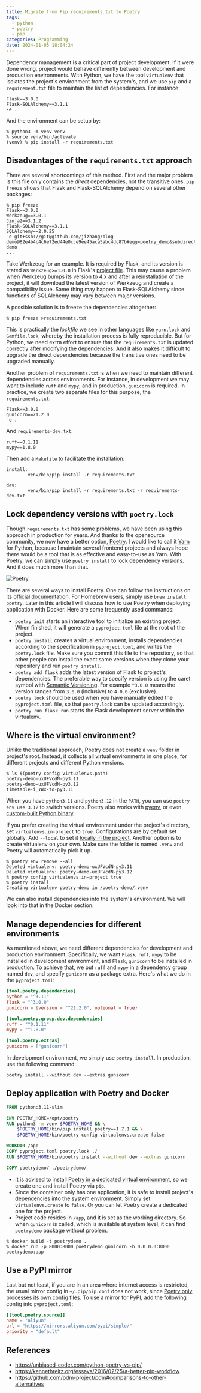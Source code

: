 ```yaml
---
title: Migrate from Pip requirements.txt to Poetry
tags:
  - python
  - poetry
  - pip
categories: Programming
date: 2024-01-05 18:04:24
---
```



Dependency management is a critical part of project development. If it were done wrong, project would behave differently between development and production environments. With Python, we have the tool `virtualenv` that isolates the project's environment from the system's, and we use `pip` and a `requirement.txt` file to maintain the list of dependencies. For instance:

```
Flask==3.0.0
Flask-SQLAlchemy==3.1.1
-e .
```

And the environment can be setup by:

```
% python3 -m venv venv
% source venv/bin/activate
(venv) % pip install -r requirements.txt
```


## Disadvantages of the `requirements.txt` approach

There are several shortcomings of this method. First and the major problem is this file only contains the *direct* dependencies, not the transitive ones. `pip freeze` shows that Flask and Flask-SQLAlchemy depend on several other packages:

```
% pip freeze
Flask==3.0.0
Werkzeug==3.0.1
Jinja2==3.1.2
Flask-SQLAlchemy==3.1.1
SQLAlchemy==2.0.25
-e git+ssh://git@github.com/jizhang/blog-demo@82e4b4c4c6e72ed44e0cce9ee45aca5abc4dc87b#egg=poetry_demo&subdirectory=poetry-demo
...
```

Take Werkzeug for an example. It is required by Flask, and its version is stated as `Werkzeug>=3.0.0` in Flask's [project file][1]. This may cause a problem when Werkzeug bumps its version to 4.x and after a reinstallation of the project, it will download the latest version of Werkzeug and create a compatibility issue. Same thing may happen to Flask-SQLAlchemy since functions of SQLAlchemy may vary between major versions.

A possible solution is to freeze the dependencies altogether:

```
% pip freeze >requirements.txt
```

This is practically the *lockfile* we see in other languages like `yarn.lock` and `Gemfile.lock`, whereby the installation process is fully reproducible. But for Python, we need extra effort to ensure that the `requirements.txt` is updated correctly after modifying the dependencies. And it also makes it difficult to upgrade the direct dependencies because the transitive ones need to be upgraded manually.

<!-- more -->

Another problem of `requirements.txt` is when we need to maintain different dependencies across environments. For instance, in development we may want to include `ruff` and `mypy`, and in production, `gunicorn` is required. In practice, we create two separate files for this purpose, the `requirements.txt`:

```
Flask==3.0.0
gunicorn==21.2.0
-e .
```

And `requirements-dev.txt`:

```
ruff==0.1.11
mypy==1.8.0
```

Then add a `Makefile` to facilitate the installation:

```
install:
        venv/bin/pip install -r requirements.txt

dev:
        venv/bin/pip install -r requirements.txt -r requirements-dev.txt
```


## Lock dependency versions with `poetry.lock`

Though `requirements.txt` has some problems, we have been using this approach in production for years. And thanks to the opensource community, we now have a better option, [Poetry][2]. I would like to call it [Yarn][7] for Python, because I maintain several frontend projects and always hope there would be a tool that is as effective and easy-to-use as Yarn. With Poetry, we can simply use `poetry install` to lock dependency versions. And it does much more than that.

![Poetry](/images/poetry.png)

There are several ways to install Poetry. One can follow the instructions on its [official documentation][3]. For Homebrew users, simply use `brew install poetry`. Later in this article I will discuss how to use Poetry when deploying application with Docker. Here are some frequently used commands:

* `poetry init` starts an interactive tool to initialize an existing project. When finished, it will generate a `pyproject.toml` file at the root of the project.
* `poetry install` creates a virtual environment, installs dependencies according to the specification in `pyproject.toml`, and writes the `poetry.lock` file. Make sure you commit this file to the repository, so that other people can install the exact same versions when they clone your repository and run `poetry install`.
* `poetry add flask` adds the latest version of Flask to project's dependencies. The preferable way to specify version is using the caret symbol with [Semantic Versioning][4]. For example `^3.0.0` means the version ranges from `3.0.0` (inclusive) to `4.0.0` (exclusive).
* `poetry lock` should be used when you have manually edited the `pyproject.toml` file, so that `poetry.lock` can be updated accordingly.
* `poetry run flask run` starts the Flask development server within the virtualenv.


## Where is the virtual environment?

Unlike the traditional approach, Poetry does not create a `venv` folder in project's root. Instead, it collects all virtual environments in one place, for different projects and different Python versions.

```
% ls $(poetry config virtualenvs.path)
poetry-demo-uxUFVcdN-py3.11
poetry-demo-uxUFVcdN-py3.12
timetable-i_YWx-to-py3.11
```

When you have `python3.11` and `python3.12` in the `PATH`, you can use `poetry env use 3.12` to switch versions. Poetry also works with [pyenv][5], or even [custom-built Python binary][6].

If you prefer creating the virtual environment under the project's directory, set `virtualenvs.in-project` to `true`. Configurations are by default set globally. Add `--local` to set it [locally in the project][9]. Another option is to create virtualenv on your own. Make sure the folder is named `.venv` and Poetry will automatically pick it up.

```
% poetry env remove --all
Deleted virtualenv: poetry-demo-uxUFVcdN-py3.11
Deleted virtualenv: poetry-demo-uxUFVcdN-py3.12
% poetry config virtualenvs.in-project true
% poetry install
Creating virtualenv poetry-demo in /poetry-demo/.venv
```

We can also install dependencies into the system's environment. We will look into that in the Docker section.


## Manage dependencies for different environments

As mentioned above, we need different dependencies for development and production environment. Specifically, we want `Flask`, `ruff`, `mypy` to be installed in development environment, and `Flask`, `gunicorn` to be installed in production. To achieve that, we put `ruff` and `mypy` in a dependency group named `dev`, and specify `gunicorn` as a package extra. Here's what we do in the `pyproject.toml`:

```toml
[tool.poetry.dependencies]
python = "^3.11"
flask = "^3.0.0"
gunicorn = {version = "^21.2.0", optional = true}

[tool.poetry.group.dev.dependencies]
ruff = "^0.1.11"
mypy = "^1.8.0"

[tool.poetry.extras]
gunicorn = ["gunicorn"]
```

In development environment, we simply use `poetry install`. In production, use the following command:

```
poetry install --without dev --extras gunicorn
```


## Deploy application with Poetry and Docker

```Dockerfile
FROM python:3.11-slim

ENV POETRY_HOME=/opt/poetry
RUN python3 -m venv $POETRY_HOME && \
    $POETRY_HOME/bin/pip install poetry==1.7.1 && \
    $POETRY_HOME/bin/poetry config virtualenvs.create false

WORKDIR /app
COPY pyproject.toml poetry.lock ./
RUN $POETRY_HOME/bin/poetry install --without dev --extras gunicorn

COPY poetrydemo/ ./poetrydemo/
```

* It is advised to [install Poetry in a dedicated virtual environment][3], so we create one and install Poetry via `pip`.
* Since the container only has one application, it is safe to install project's dependencies into the system environment. Simply set `virtualenvs.create` to `false`. Or you can let Poetry create a dedicated one for the project.
* Project code resides in `/app`, and it is set as the working directory. So when `gunicorn` is called, which is available at system level, it can find `poetrydemo` package without problem.

```
% docker build -t poetrydemo .
% docker run -p 8000:8000 poetrydemo gunicorn -b 0.0.0.0:8000 poetrydemo:app
```


## Use a PyPI mirror

Last but not least, if you are in an area where internet access is restricted, the usual mirror config in `~/.pip/pip.conf` does not work, since [Poetry only processes its own config files][8]. To use a mirror for PyPI, add the following config into `pyproject.toml`:

```toml
[[tool.poetry.source]]
name = "aliyun"
url = "https://mirrors.aliyun.com/pypi/simple/"
priority = "default"
```


## References

* https://unbiased-coder.com/python-poetry-vs-pip/
* https://kennethreitz.org/essays/2016/02/25/a-better-pip-workflow
* https://github.com/pdm-project/pdm#comparisons-to-other-alternatives


[1]: https://github.com/pallets/flask/blob/735a4701d6d5e848241e7d7535db898efb62d400/pyproject.toml#L23
[2]: https://python-poetry.org/
[3]: https://python-poetry.org/docs/#installation
[4]: https://semver.org/
[5]: https://github.com/pyenv/pyenv
[6]: https://python-poetry.org/docs/managing-environments/#switching-between-environments
[7]: https://yarnpkg.com/
[8]: https://github.com/python-poetry/poetry/issues/1554#issuecomment-553113626
[9]: https://python-poetry.org/docs/configuration/#local-configuration

